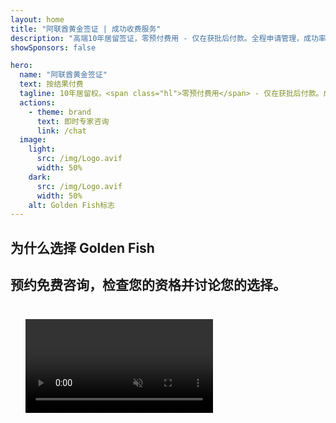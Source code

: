 ```yaml
---
layout: home
title: "阿联酋黄金签证 | 成功收费服务"
description: "高端10年居留签证，零预付费用 - 仅在获批后付款。全程申请管理，成功率98%。免费续签服务，仅需政府费用。"
showSponsors: false

hero:
  name: "阿联酋黄金签证"
  text: 按结果付费
  tagline: 10年居留权。<span class="hl">零预付费用</span> - 仅在获批后付款。成功率98%。
  actions:
    - theme: brand
      text: 即时专家咨询
      link: /chat
  image:
    light:
      src: /img/Logo.avif
      width: 50%
    dark:
      src: /img/Logo.avif
      width: 50%
    alt: Golden Fish标志
---
```


<FeatureCards :features="[
  {
    title: '阿联酋黄金签证优势',
    items: [
      '10年有效期，在保持符合条件的情况下可选择续签',
      '**无需每6个月入境阿联酋**',
      '允许100%企业所有权',
      '可担保家庭成员和无限制家政人员',
      '可担保25岁以下子女',
      '包含父母担保',
      '无需担保人或雇主'
    ],
    linkText: '了解更多',
    link: '../../company-registration/golden-visa#key-benefits-of-the-uae-golden-visa',
    icon: {
      light: '/img/iStock-1785818081.avif',
      dark: '/img/iStock-1203821481.avif',
      alt: '签证服务',
      width: '100%'
    }
  },
  {
    title: '如何获得阿联酋黄金签证',
    // details: '选择您的资格路径：',
    items: [
      '在阿联酋房产投资200万迪拉姆',
      '在阿联酋投资基金存款200万迪拉姆',
      '拥有200万迪拉姆资本的企业',
      '年度FTA贡献25万迪拉姆',
      '专业技能人才',
      '天才人才'
    ],
    linkText: '了解更多',
    link: '../../company-registration/golden-visa#uae-golden-visa-eligibility-and-requirements',
    icon: {
      light: '/img/iStock-1333000394.avif',
      dark: '/img/iStock-584576538.avif',
      alt: '签证服务',
      width: '10%'
    }
  },
  {
    title: '黄金签证流程',
    bullet: '✓',
    items: [
      '初步资格评估',
      '文件准备和验证',
      '体检和生物识别',
      '申请提交和处理',
      'Emirates ID和签证签发',
      '家庭签证担保（可选）'
    ],
    linkText: '了解更多',
    link: '../../company-registration/golden-visa#uae-golden-visa-application-process',
    icon: {
      light: '/img/ILONMASKID.webp',
      dark: '/img/ILONMASKID.webp',
      alt: '签证服务',
      width: '100%'
    }
  }
]" />

## 为什么选择 Golden Fish

<BenefitsList :features="[
  {
    icon: '🏢',
    title: '本地 UAE 专业知识',
    text: '迪拜的专业团队在整个流程的每一步都提供专家指导。'
  },
  {
    icon: '📊',
    title: '经验证的成功率',
    text: '通过我们的优质处理服务，签证、银行账户和公司注册的批准率超过90%，已成功办理数百个案例。'
  },
  {
    icon: '💸',
    title: '**基于成功的费用**',
    text: '[仅在批准后付费](/uae-business/benefits/success-based-fees)。完全透明，无隐藏费用。'
  },
]" />

## 预约免费咨询，检查您的资格并讨论您的选择。

<video  autoplay muted playsinline style="padding: 24px" >
  <source src="/img/iStock-2185912341.mp4" type="video/mp4">
</video>

<ContactForm buttonText="咨询专家" />

<!-- <ImageGrid :images="[
  { src: '/img/ILONMASKID.webp', href: './immigration.md', alt: '阿联酋移民' },
  { src: '/img/ILONMASKID.webp', href: './immigration.md', alt: '阿联酋移民' },
]"/> -->